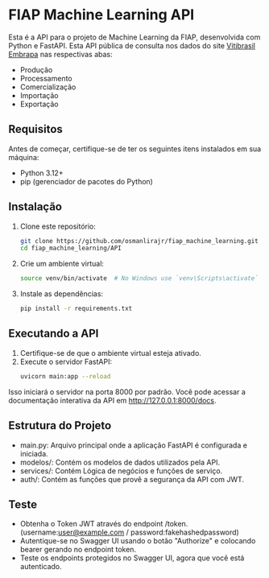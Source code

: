 
# FIAP Machine Learning API

Esta é a API para o projeto de Machine Learning da FIAP, desenvolvida com Python e FastAPI.
Esta API pública de consulta nos dados do site [Vitibrasil Embrapa](http://vitibrasil.cnpuv.embrapa.br/index.php) nas respectivas abas:

- Produção
- Processamento
- Comercialização
- Importação
- Exportação

## Requisitos

Antes de começar, certifique-se de ter os seguintes itens instalados em sua máquina:

- Python 3.12+
- pip (gerenciador de pacotes do Python)

## Instalação

1. Clone este repositório:
   ```sh
   git clone https://github.com/osmanlirajr/fiap_machine_learning.git
   cd fiap_machine_learning/API

2. Crie um ambiente virtual:
    ```sh
    source venv/bin/activate  # No Windows use `venv\Scripts\activate`


3. Instale as dependências:
    ```sh
    pip install -r requirements.txt

## Executando a API

1. Certifique-se de que o ambiente virtual esteja ativado.
2. Execute o servidor FastAPI:
     ```sh
     uvicorn main:app --reload

Isso iniciará o servidor na porta 8000 por padrão. Você pode acessar a documentação interativa da API em http://127.0.0.1:8000/docs.

## Estrutura do Projeto

-  main.py: Arquivo principal onde a aplicação FastAPI é configurada e iniciada.
-  modelos/: Contém os modelos de dados utilizados pela API.
-  services/: Contém Lógica de negócios e funções de serviço.
-  auth/: Contém as funções que provê a segurança da API com JWT.

## Teste

- Obtenha o Token JWT através do endpoint /token. (username:user@example.com / password:fakehashedpassword)
- Autentique-se no Swagger UI usando o botão "Authorize" e colocando bearer gerando no endpoint token.
- Teste os endpoints protegidos no Swagger UI, agora que você está autenticado.





